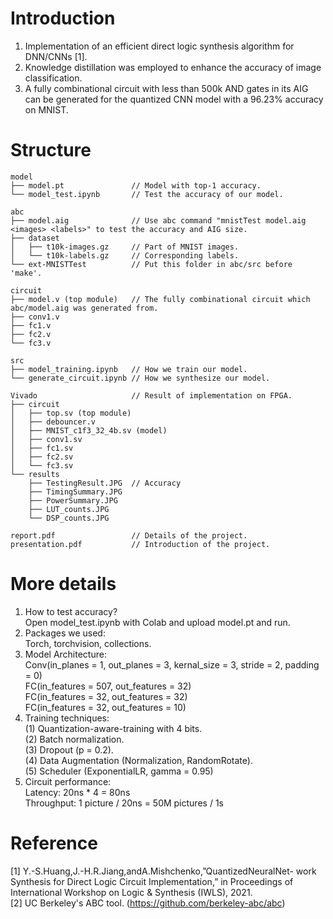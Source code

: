 # Introduction
1. Implementation of an efficient direct logic synthesis algorithm for DNN/CNNs [1].
2. Knowledge distillation was employed to enhance the accuracy of image classification.
3. A fully combinational circuit with less than 500k AND gates in its AIG can be generated for the quantized CNN model with a 96.23% accuracy on MNIST.
# Structure
```
model
├── model.pt               // Model with top-1 accuracy.
└── model_test.ipynb       // Test the accuracy of our model.

abc
├── model.aig              // Use abc command "mnistTest model.aig <images> <labels>" to test the accuracy and AIG size.
├── dataset
│   ├── t10k-images.gz     // Part of MNIST images.
│   └── t10k-labels.gz     // Corresponding labels.
└── ext-MNISTTest          // Put this folder in abc/src before 'make'.

circuit
├── model.v (top module)   // The fully combinational circuit which abc/model.aig was generated from.
├── conv1.v
├── fc1.v
├── fc2.v
└── fc3.v

src
├── model_training.ipynb   // How we train our model.
└── generate_circuit.ipynb // How we synthesize our model.

Vivado                     // Result of implementation on FPGA.
├── circuit
│   ├── top.sv (top module)
│   ├── debouncer.v
│   ├── MNIST_c1f3_32_4b.sv (model)
│   ├── conv1.sv
│   ├── fc1.sv
│   ├── fc2.sv
│   └── fc3.sv
└── results
    ├── TestingResult.JPG  // Accuracy
    ├── TimingSummary.JPG
    ├── PowerSummary.JPG
    ├── LUT_counts.JPG
    └── DSP_counts.JPG

report.pdf                 // Details of the project.
presentation.pdf           // Introduction of the project.
```
# More details
1. How to test accuracy? <br>
   Open model_test.ipynb with Colab and upload model.pt and run. <br>
2. Packages we used: <br>
   Torch, torchvision, collections. <br>
3. Model Architecture: <br>
   Conv(in_planes = 1, out_planes = 3, kernal_size = 3, stride = 2, padding = 0) <br>
   FC(in_features = 507, out_features = 32) <br>
   FC(in_features = 32, out_features = 32) <br>
   FC(in_features = 32, out_features = 10) <br>
4. Training techniques: <br>
   (1) Quantization-aware-training with 4 bits. <br>
   (2) Batch normalization. <br>
   (3) Dropout (p = 0.2). <br>
   (4) Data Augmentation (Normalization, RandomRotate). <br>
   (5) Scheduler (ExponentialLR, gamma = 0.95) <br>
5. Circuit performance: <br>
   Latency:    20ns * 4 = 80ns <br>
   Throughput: 1 picture / 20ns = 50M pictures / 1s <br>
# Reference
[1] Y.-S.Huang,J.-H.R.Jiang,andA.Mishchenko,”QuantizedNeuralNet- work Synthesis for Direct Logic Circuit Implementation,” in Proceedings of International Workshop on Logic & Synthesis (IWLS), 2021. <br>
[2] UC Berkeley's ABC tool. (https://github.com/berkeley-abc/abc)
